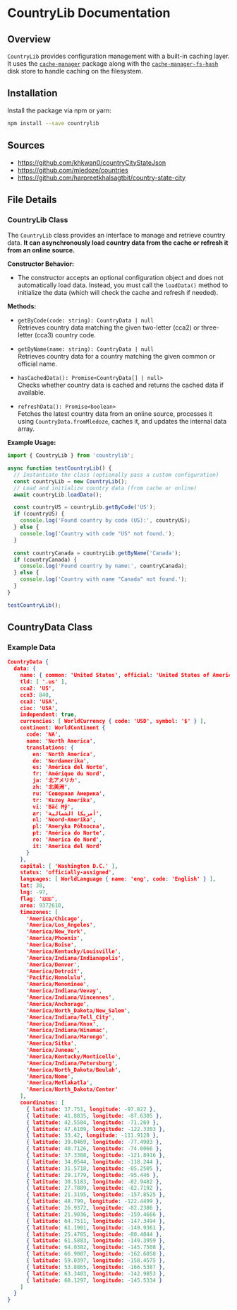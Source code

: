 # CountryLib Documentation

## Overview
`CountryLib` provides configuration management with a built-in caching layer. It uses the [`cache-manager`](https://www.npmjs.com/package/cache-manager) package along with the [`cache-manager-fs-hash`](https://www.npmjs.com/package/cache-manager-fs-hash) disk store to handle caching on the filesystem.

## Installation

Install the package via npm or yarn:

```sh
npm install --save countrylib
```

## Sources
- https://github.com/khkwan0/countryCityStateJson
- https://github.com/mledoze/countries
- https://github.com/harpreetkhalsagtbit/country-state-city

## File Details

### CountryLib Class

The `CountryLib` class provides an interface to manage and retrieve country data. **It can asynchronously load country data from the cache or refresh it from an online source.**

**Constructor Behavior:**
 - The constructor accepts an optional configuration object and does not automatically load data. Instead, you must call the `loadData()` method to initialize the data (which will check the cache and refresh if needed).

**Methods:**
 - `getByCode(code: string): CountryData | null`  
   Retrieves country data matching the given two-letter (cca2) or three-letter (cca3) country code.

 - `getByName(name: string): CountryData | null`  
   Retrieves country data for a country matching the given common or official name.

 - `hasCachedData(): Promise<CountryData[] | null>`  
   Checks whether country data is cached and returns the cached data if available.

 - `refreshData(): Promise<boolean>`  
   Fetches the latest country data from an online source, processes it using `CountryData.fromMledoze`, caches it, and updates the internal data array.

**Example Usage:**

```typescript
import { CountryLib } from 'countrylib';

async function testCountryLib() {
  // Instantiate the class (optionally pass a custom configuration)
  const countryLib = new CountryLib();
  // Load and initialize country data (from cache or online)
  await countryLib.loadData();

  const countryUS = countryLib.getByCode('US');
  if (countryUS) {
    console.log('Found country by code (US):', countryUS);
  } else {
    console.log('Country with code "US" not found.');
  }

  const countryCanada = countryLib.getByName('Canada');
  if (countryCanada) {
    console.log('Found country by name:', countryCanada);
  } else {
    console.log('Country with name "Canada" not found.');
  }
}

testCountryLib();
```

## CountryData Class
### Example Data
```json
CountryData {
  data: {
    name: { common: 'United States', official: 'United States of America' },
    tld: [ '.us' ],
    cca2: 'US',
    ccn3: 840,
    cca3: 'USA',
    cioc: 'USA',
    independent: true,
    currencies: [ WorldCurrency { code: 'USD', symbol: '$' } ],
    continent: WorldContinent {
      code: 'NA',
      name: 'North America',
      translations: {
        en: 'North America',
        de: 'Nordamerika',
        es: 'América del Norte',
        fr: 'Amérique du Nord',
        ja: '北アメリカ',
        zh: '北美洲',
        ru: 'Северная Америка',
        tr: 'Kuzey Amerika',
        vi: 'Bắc Mỹ',
        ar: 'أمريكا الشمالية',
        nl: 'Noord-Amerika',
        pl: 'Ameryka Północna',
        pt: 'América do Norte',
        ro: 'America de Nord',
        it: 'America del Nord'
      }
    },
    capital: [ 'Washington D.C.' ],
    status: 'officially-assigned',
    languages: [ WorldLanguage { name: 'eng', code: 'English' } ],
    lat: 38,
    lng: -97,
    flag: '🇺🇸',
    area: 9372610,
    timezones: [
      'America/Chicago',
      'America/Los_Angeles',
      'America/New_York',
      'America/Phoenix',
      'America/Boise',
      'America/Kentucky/Louisville',
      'America/Indiana/Indianapolis',
      'America/Denver',
      'America/Detroit',
      'Pacific/Honolulu',
      'America/Menominee',
      'America/Indiana/Vevay',
      'America/Indiana/Vincennes',
      'America/Anchorage',
      'America/North_Dakota/New_Salem',
      'America/Indiana/Tell_City',
      'America/Indiana/Knox',
      'America/Indiana/Winamac',
      'America/Indiana/Marengo',
      'America/Sitka',
      'America/Juneau',
      'America/Kentucky/Monticello',
      'America/Indiana/Petersburg',
      'America/North_Dakota/Beulah',
      'America/Nome',
      'America/Metlakatla',
      'America/North_Dakota/Center'
    ],
    coordinates: [
      { latitude: 37.751, longitude: -97.822 },
      { latitude: 41.8835, longitude: -87.6305 },
      { latitude: 42.5584, longitude: -71.269 },
      { latitude: 47.6109, longitude: -122.3303 },
      { latitude: 33.42, longitude: -111.9128 },
      { latitude: 39.0469, longitude: -77.4903 },
      { latitude: 40.7126, longitude: -74.0066 },
      { latitude: 37.3388, longitude: -121.8916 },
      { latitude: 34.0544, longitude: -118.244 },
      { latitude: 31.5718, longitude: -85.2505 },
      { latitude: 29.1779, longitude: -95.446 },
      { latitude: 30.5183, longitude: -82.9482 },
      { latitude: 27.7889, longitude: -82.7192 },
      { latitude: 21.3195, longitude: -157.8525 },
      { latitude: 48.799, longitude: -122.4499 },
      { latitude: 26.9372, longitude: -82.2386 },
      { latitude: 21.9036, longitude: -159.4666 },
      { latitude: 64.7511, longitude: -147.3494 },
      { latitude: 61.1901, longitude: -149.9361 },
      { latitude: 25.4785, longitude: -80.4844 },
      { latitude: 61.5883, longitude: -149.3959 },
      { latitude: 64.0382, longitude: -145.7508 },
      { latitude: 66.9007, longitude: -162.6058 },
      { latitude: 59.0397, longitude: -158.4575 },
      { latitude: 53.8865, longitude: -166.5387 },
      { latitude: 63.3403, longitude: -142.9853 },
      { latitude: 68.1297, longitude: -145.5334 }
    ]
  }
}
```